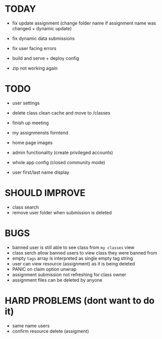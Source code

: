 # TODAY

- fix update assignment (change folder name if assignment name was changed + dynamic update)
- fix dynamic data submissions

- fix user facing errors
- build and serve + deploy config
- zip not working again

# TODO

- user settings
- delete class clean cache and move to /classes
- finish up meeting
- my assignmensts forntend

- home page images
- admin functionality (create privileged accounts)
- whole app config (closed community mode)
- user first/last name display

# SHOULD IMPROVE

- class search
- remove user folder when submission is deleted

# BUGS

- banned user is still able to see class from `my classes` view
- class serch allow banned users to view class they were banned from
- empty `tags` array is interpreted as single empty tag string
- user can view resource (assignment) as it is being deleted
- PANIC on claim option unwrap
- assignment submission not refreshing for class owner
- assignment files can be deleted by anyone

# HARD PROBLEMS (dont want to do it)

- same name users
- confirm resource delete (assigment)
